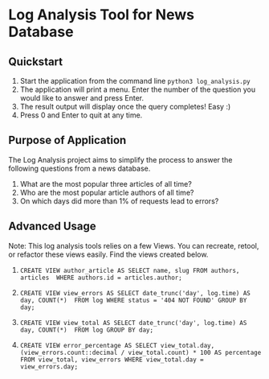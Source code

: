 # Log Analysis Tool for News Database

## Quickstart

1. Start the application from the command line `python3 log_analysis.py`
2. The application will print a menu. Enter the number of the question you
would like to answer and press Enter.
3. The result output will display once the query completes! Easy :)
4. Press 0 and Enter to quit at any time.


## Purpose of Application

The Log Analysis project aims to simplify the process to answer the following
questions from a news database.

1. What are the most popular three articles of all time?
2. Who are the most popular article authors of all time?
3. On which days did more than 1% of requests lead to errors?

## Advanced Usage

Note: This log analysis tools relies on a few Views. You can recreate, retool,
or refactor these views easily. Find the views created below.

1. `CREATE VIEW author_article AS SELECT name, slug FROM authors, articles 
WHERE authors.id = articles.author;`

2. `CREATE VIEW view_errors AS SELECT date_trunc('day', log.time) AS day, COUNT(*) 
FROM log WHERE status = '404 NOT FOUND' GROUP BY day;`

3. `CREATE VIEW view_total AS SELECT date_trunc('day', log.time) AS day, COUNT(*) 
FROM log GROUP BY day;`

4. `CREATE VIEW error_percentage AS SELECT view_total.day, 
(view_errors.count::decimal / view_total.count) * 100 AS percentage 
FROM view_total, view_errors WHERE view_total.day = view_errors.day;`
